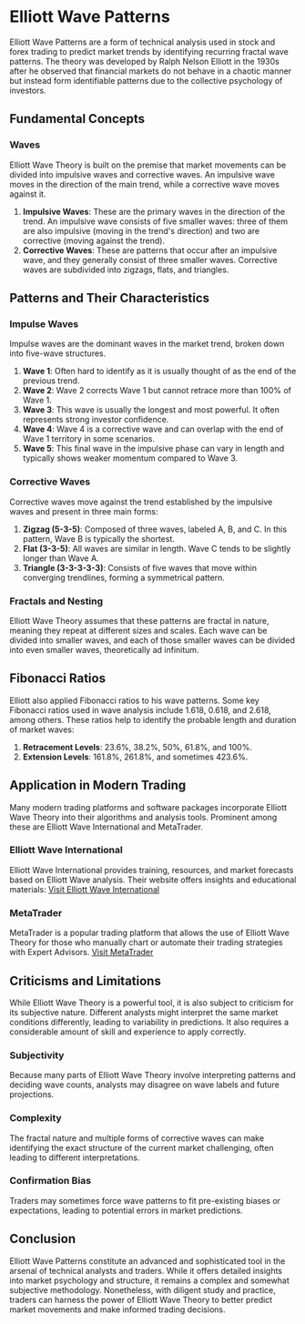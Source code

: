 # Elliott Wave Patterns

Elliott Wave Patterns are a form of technical analysis used in stock and forex trading to predict market trends by identifying recurring fractal wave patterns. The theory was developed by Ralph Nelson Elliott in the 1930s after he observed that financial markets do not behave in a chaotic manner but instead form identifiable patterns due to the collective psychology of investors.

## Fundamental Concepts

### Waves

Elliott Wave Theory is built on the premise that market movements can be divided into impulsive waves and corrective waves. An impulsive wave moves in the direction of the main trend, while a corrective wave moves against it.

1. **Impulsive Waves**: These are the primary waves in the direction of the trend. An impulsive wave consists of five smaller waves: three of them are also impulsive (moving in the trend's direction) and two are corrective (moving against the trend).
2. **Corrective Waves**: These are patterns that occur after an impulsive wave, and they generally consist of three smaller waves. Corrective waves are subdivided into zigzags, flats, and triangles.

## Patterns and Their Characteristics

### Impulse Waves

Impulse waves are the dominant waves in the market trend, broken down into five-wave structures.

1. **Wave 1**: Often hard to identify as it is usually thought of as the end of the previous trend.
2. **Wave 2**: Wave 2 corrects Wave 1 but cannot retrace more than 100% of Wave 1.
3. **Wave 3**: This wave is usually the longest and most powerful. It often represents strong investor confidence.
4. **Wave 4**: Wave 4 is a corrective wave and can overlap with the end of Wave 1 territory in some scenarios.
5. **Wave 5**: This final wave in the impulsive phase can vary in length and typically shows weaker momentum compared to Wave 3.

### Corrective Waves

Corrective waves move against the trend established by the impulsive waves and present in three main forms:

1. **Zigzag (5-3-5)**: Composed of three waves, labeled A, B, and C. In this pattern, Wave B is typically the shortest.
2. **Flat (3-3-5)**: All waves are similar in length. Wave C tends to be slightly longer than Wave A.
3. **Triangle (3-3-3-3-3)**: Consists of five waves that move within converging trendlines, forming a symmetrical pattern.

### Fractals and Nesting

Elliott Wave Theory assumes that these patterns are fractal in nature, meaning they repeat at different sizes and scales. Each wave can be divided into smaller waves, and each of those smaller waves can be divided into even smaller waves, theoretically ad infinitum.

## Fibonacci Ratios

Elliott also applied Fibonacci ratios to his wave patterns. Some key Fibonacci ratios used in wave analysis include 1.618, 0.618, and 2.618, among others. These ratios help to identify the probable length and duration of market waves:

1. **Retracement Levels**: 23.6%, 38.2%, 50%, 61.8%, and 100%.
2. **Extension Levels**: 161.8%, 261.8%, and sometimes 423.6%.

## Application in Modern Trading

Many modern trading platforms and software packages incorporate Elliott Wave Theory into their algorithms and analysis tools. Prominent among these are Elliott Wave International and MetaTrader.

### Elliott Wave International

Elliott Wave International provides training, resources, and market forecasts based on Elliott Wave analysis. Their website offers insights and educational materials:
[Visit Elliott Wave International](https://www.elliottwave.com/)

### MetaTrader

MetaTrader is a popular trading platform that allows the use of Elliott Wave Theory for those who manually chart or automate their trading strategies with Expert Advisors.
[Visit MetaTrader](https://www.metatrader4.com/)

## Criticisms and Limitations

While Elliott Wave Theory is a powerful tool, it is also subject to criticism for its subjective nature. Different analysts might interpret the same market conditions differently, leading to variability in predictions. It also requires a considerable amount of skill and experience to apply correctly.

### Subjectivity

Because many parts of Elliott Wave Theory involve interpreting patterns and deciding wave counts, analysts may disagree on wave labels and future projections.

### Complexity

The fractal nature and multiple forms of corrective waves can make identifying the exact structure of the current market challenging, often leading to different interpretations.

### Confirmation Bias

Traders may sometimes force wave patterns to fit pre-existing biases or expectations, leading to potential errors in market predictions.

## Conclusion

Elliott Wave Patterns constitute an advanced and sophisticated tool in the arsenal of technical analysts and traders. While it offers detailed insights into market psychology and structure, it remains a complex and somewhat subjective methodology. Nonetheless, with diligent study and practice, traders can harness the power of Elliott Wave Theory to better predict market movements and make informed trading decisions.
